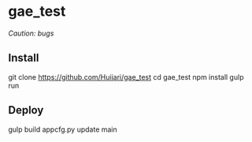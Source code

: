 # gae_test
*Caution: bugs*

## Install
git clone https://github.com/Huijari/gae_test
cd gae_test
npm install
gulp run

## Deploy
gulp build
appcfg.py update main
